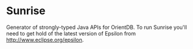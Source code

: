 Sunrise
=======

Generator of strongly-typed Java APIs for OrientDB. To run Sunrise you'll need to get hold of the latest version of Epsilon from http://www.eclipse.org/epsilon.
